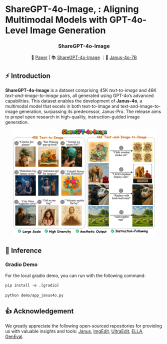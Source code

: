 # ShareGPT-4o-Image, : Aligning Multimodal Models with GPT-4o-Level Image Generation

<!--
<p align="center">
<img src="./assets/logo.jpg" alt="logo" width="170" class="center"/><br>
</p>
-->

<div align="center">
<h3>
  ShareGPT-4o-Image
</h3>
</div>

<p align="center">
📃 <a href="https://github.com/FreedomIntelligence/ShareGPT-4o-Image" target="_blank">Paper</a> | 📚 <a href="https://huggingface.co/datasets/FreedomIntelligence/ShareGPT-4o-Image" target="_blank">ShareGPT-4o-Image</a> ｜🤗 <a href="https://huggingface.co/FreedomIntelligence/Janus-4o-7B" target="_blank">Janus-4o-7B</a>
</p>

## ⚡ Introduction

**ShareGPT-4o-Image** is a dataset comprising 45K *text-to-image* and 46K *text-and-image-to-image* pairs, all generated using GPT-4o’s advanced capabilities. This dataset enables the development of **Janus-4o**, a multimodal model that excels in both text-to-image and text-and-image-to-image generation, surpassing its predecessor, Janus-Pro. The release aims to propel open research in high-quality, instruction-guided image generation.

<div align=center>
<img src="./assets/fig_0.png"  width = "90%" alt="mainpic" align=center/>
</div>

## 🎨 Inference

### Gradio Demo

For the local gradio demo, you can run with the following command:

```
pip install -e .[gradio]

python demo/app_janus4o.py
```

## 👍 Acknowledgement
We greatly appreciate the following open-sourced repositories for providing us with valuable insights and tools: [Janus](https://github.com/deepseek-ai/Janus), [ImgEdit](https://github.com/PKU-YuanGroup/ImgEdit), [UltraEdit](https://github.com/HaozheZhao/UltraEdit), [ELLA](https://github.com/TencentQQGYLab/ELLA), [GenEval](https://github.com/djghosh13/geneval).
